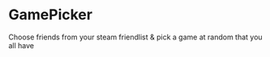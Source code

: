# GamePicker
Choose friends from your steam friendlist &amp; pick a game at random that you all have
